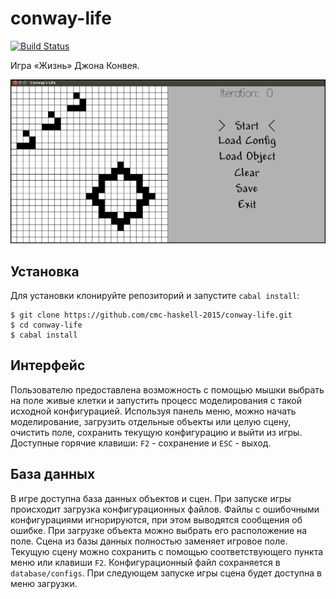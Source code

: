 # conway-life

[![Build Status](https://travis-ci.org/cmc-haskell-2015/conway-life.svg?branch=master)](https://travis-ci.org/cmc-haskell-2015/conway-life)

Игра «Жизнь» Джона Конвея.

![Screenshot](img/screenshot.png)

## Установка

Для установки клонируйте репозиторий и запустите `cabal install`:

```
$ git clone https://github.com/cmc-haskell-2015/conway-life.git
$ cd conway-life
$ cabal install
```
## Интерфейс

Пользователю предоставлена возможность с помощью мышки выбрать на поле живые 
клетки и запустить процесс моделирования с такой исходной конфигурацией. 
Используя панель меню, можно начать моделирование, загрузить отдельные
объекты или целую сцену, очистить поле, сохранить текущую конфигурацию и
выйти из игры. 
Доступные горячие клавиши: `F2` - сохранение и `ESC` - выход.

## База данных

В игре доступна база данных объектов и сцен.
При запуске игры происходит загрузка конфигурационных файлов. 
Файлы с ошибочными конфигурациями игнорируются, при этом выводятся сообщения 
об ошибке. 
При загрузке объекта можно выбрать его расположение на поле. Сцена из базы
данных полностью заменяет игровое поле. 
Текущую сцену можно сохранить с помощью соответствующего пункта меню или клавиши
`F2`. Конфигурационный файл сохраняется в `database/configs`. При следующем
запуске игры сцена будет доступна в меню загрузки.
